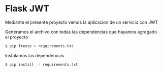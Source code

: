 # Flask JWT

Mediante el presente proyecto vemos la aplicacion de un servicio con JWT

Generamos el archivo con todas las dependencias que hayamos agregado el proyecto

```sh
$ pip freeze > requirements.txt
```

Instalamos las dependencias

```sh
$ pip install -r requirements.txt
```